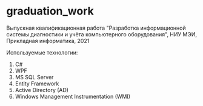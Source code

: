 # graduation_work
Выпускная квалификационная работа "Разработка информационной системы диагностики и учёта компьютерного оборудования", НИУ МЭИ, Прикладная информатика, 2021

Используемые технологии:
1. C#
2. WPF
3. MS SQL Server
4. Entity Framework
5. Active Directory (AD) 
6. Windows Management Instrumentation (WMI)

